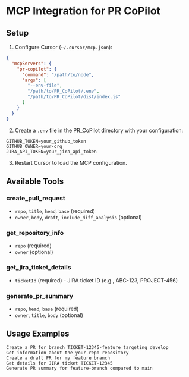 # MCP Integration for PR CoPilot

## Setup

1. Configure Cursor (`~/.cursor/mcp.json`):
```json
{
  "mcpServers": {
    "pr-copilot": {
      "command": "/path/to/node",
      "args": [
        "--env-file",
        "/path/to/PR_CoPilot/.env",
        "/path/to/PR_CoPilot/dist/index.js"
      ]
    }
  }
}
```

2. Create a `.env` file in the PR_CoPilot directory with your configuration:
```env
GITHUB_TOKEN=your_github_token
GITHUB_OWNER=your-org
JIRA_API_TOKEN=your_jira_api_token
```

3. Restart Cursor to load the MCP configuration.

## Available Tools

### create_pull_request
- `repo`, `title`, `head`, `base` (required)
- `owner`, `body`, `draft`, `include_diff_analysis` (optional)

### get_repository_info
- `repo` (required)
- `owner` (optional)

### get_jira_ticket_details
- `ticketId` (required) - JIRA ticket ID (e.g., ABC-123, PROJECT-456)

### generate_pr_summary
- `repo`, `head`, `base` (required)
- `owner`, `title`, `body` (optional)

## Usage Examples

```
Create a PR for branch TICKET-12345-feature targeting develop
Get information about the your-repo repository
Create a draft PR for my feature branch
Get details for JIRA ticket TICKET-12345
Generate PR summary for feature-branch compared to main
```

